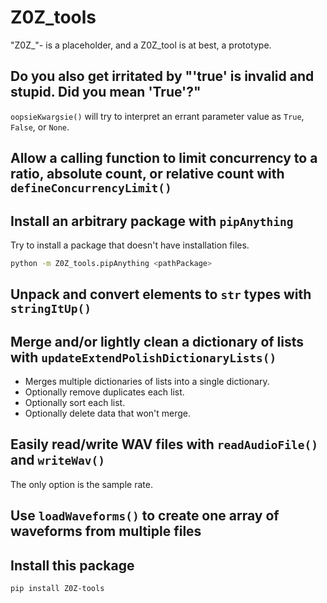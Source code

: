 # Z0Z_tools

"Z0Z_"- is a placeholder, and a Z0Z_tool is at best, a prototype.

## Do you also get irritated by "'true' is invalid and stupid. Did you mean 'True'?"

`oopsieKwargsie()` will try to interpret an errant parameter value as `True`, `False`, or `None`.

## Allow a calling function to limit concurrency to a ratio, absolute count, or relative count with `defineConcurrencyLimit()`

## Install an arbitrary package with `pipAnything`

Try to install a package that doesn't have installation files.

```sh
python -m Z0Z_tools.pipAnything <pathPackage>
```

## Unpack and convert elements to `str` types with `stringItUp()`

## Merge and/or lightly clean a dictionary of lists with `updateExtendPolishDictionaryLists()`

- Merges multiple dictionaries of lists into a single dictionary.
- Optionally remove duplicates each list.
- Optionally sort each list.
- Optionally delete data that won't merge.

## Easily read/write WAV files with `readAudioFile()` and `writeWav()`

The only option is the sample rate.

## Use `loadWaveforms()` to create one array of waveforms from multiple files

## Install this package

```sh
pip install Z0Z-tools
```
